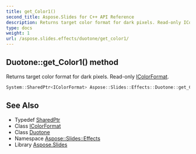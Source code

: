 ```yaml
---
title: get_Color1()
second_title: Aspose.Slides for C++ API Reference
description: Returns target color format for dark pixels. Read-only IColorFormat.
type: docs
weight: 1
url: /aspose.slides.effects/duotone/get_color1/
---
```

## Duotone::get_Color1() method


Returns target color format for dark pixels. Read-only [IColorFormat](../../../aspose.slides/icolorformat/).

```cpp
System::SharedPtr<IColorFormat> Aspose::Slides::Effects::Duotone::get_Color1() override
```

## See Also

* Typedef [SharedPtr](../../../system/sharedptr/)
* Class [IColorFormat](../../../aspose.slides/icolorformat/)
* Class [Duotone](../)
* Namespace [Aspose::Slides::Effects](../../)
* Library [Aspose.Slides](../../../)